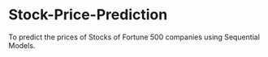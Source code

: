 # Stock-Price-Prediction
To predict the prices of Stocks of Fortune 500 companies using Sequential Models.
